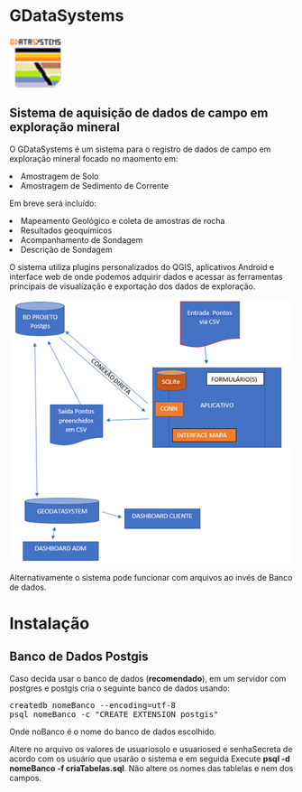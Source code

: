 # GDataSystems
<img src="/img/oGDSicon.png" width=92>
<h2>Sistema de aquisição de dados de campo em exploração mineral</h2>
<p> O GDataSystems é um sistema para o registro de dados de campo em exploração mineral focado no maomento em:</p>
<li> Amostragem de Solo
<li> Amostragem de Sedimento de Corrente
<p> Em breve será incluído:</p>
<li> Mapeamento Geológico e coleta de amostras de rocha
<li> Resultados geoquímicos
<li> Acompanhamento de Sondagem
<li> Descrição de Sondagem
<p>O sistema utiliza plugins personalizados do QGIS, aplicativos Android e interface web de onde podemos adquirir dados e acessar as ferramentas principais de visualização e exportação dos dados de exploração.</p>
<img  src="img/ogdb1.png" width=500>
<p>Alternativamente o sistema pode funcionar com arquivos ao invés de Banco de dados.</p>
<h1>Instalação</h1>
<h2>Banco de Dados Postgis</h2>
<p>Caso decida usar o banco de dados (<b>recomendado</b>), em um servidor com postgres e postgis cria o seguinte banco de dados usando:</p>
<pre>
createdb nomeBanco --encoding=utf-8
psql nomeBanco -c "CREATE EXTENSION postgis"
</pre>
<p>Onde noBanco é o nome do banco de dados escolhido.</p>
<p>Altere no arquivo os valores de usuariosolo e usuariosed e senhaSecreta de acordo com os usuário que usarão o sistema e em seguida Execute <b>psql -d nomeBanco -f criaTabelas.sql</b>. Não altere os nomes das tablelas e nem dos campos. </p>

